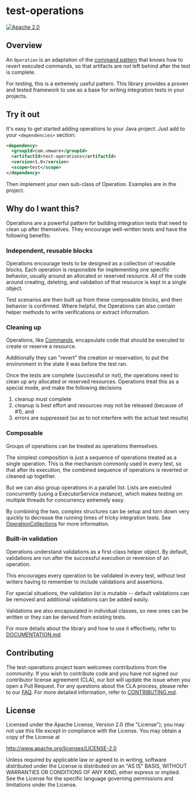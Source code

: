 

# test-operations

[![Apache 2.0](https://img.shields.io/badge/License-Apache_2.0-blue.svg)](http://www.apache.org/licenses/LICENSE-2.0)

## Overview

An ```Operation``` is an adaptation of the [command pattern](https://en.wikipedia.org/wiki/Command_pattern) that knows how to revert executed commands, so that
artifacts are not left behind after the test is complete.

For testing, this is a extremely useful pattern.  This library provides a proven
and tested framework to use as a base for writing integration tests in your projects.


## Try it out

It's easy to get started adding operations to your Java project.  Just add to your ```<dependencies>``` section:

```xml
<dependency>
  <groupId>com.vmware</groupId>
  <artifactId>test-operations</artifactId>
  <version>1.0</version>
  <scope>test</scope>
</dependency>
```

Then implement your own sub-class of Operation.  Examples are in the project.

## Why do I want this?

Operations are a powerful pattern for building integration tests that need to clean up after themselves.  They
encourage well-written tests and have the following benefits:

### Independent, reusable blocks
Operations encourage tests to be designed as a collection of reusable blocks.  Each operation is responsible for implementing
one specific behavior, usually around an allocated or reserved resource.
All of the code around creating, deleting, and validation of that resource is kept in a single object.

Test scenarios are then built up from these composable blocks, and then behavior is confirmed.  Where helpful, the Operations can
also contain helper methods to write verifications or extract information.

### Cleaning up
Operations, like [Commands](https://en.wikipedia.org/wiki/Command_pattern), encapsulate code that should be executed to create or reserve a resource.

Additionally they can "revert" the creation or reservation, to put the environment in the state it was before the test ran.

Once the tests are complete (successful or not), the operations need to clean up any allocated or reserved resources.
Operations treat this as a special mode, and make the following decisions
1. cleanup must complete
2. cleanup is best effort and resources may not be released (because of #1), and
3. errors are suppressed (so as to not interfere with the actual test results)

### Composable
Groups of operations can be treated as operations themselves. 
 
The simplest composition is just a sequence of operations treated as a single 
operation.  This is the 
mechanism commonly used in every test, so that after its execution, the combined
sequence of operations is reverted or cleaned up together.

But we can also group operations in a parallel list.  Lists are executed concurrently
(using a ExecutorService instance), which makes testing on multiple threads for
concurrency extremely easy.

By combining the two, complex structures can be setup and torn down very quickly to
decrease the running times of tricky integration tests.  See
[OperationCollections](DOCUMENTATION.md#OperationCollections) for more information.

### Built-in validation
Operations understand validations as a first-class helper object.
By default, validations are run after the successful execution or reversion of an 
operation.

This encourages every operation to be validated in every test, without
test writers having to remember to include validations and assertions.

For special situations, the validation list is mutable -- default validations can be 
removed and additional validations can be added easily.

Validations are also encapsulated in individual classes, so new ones can be written
or they can be derived from existing tests.



For more details about the library and how to use it effectively, refer to
[DOCUMENTATION.md](DOCUMENTATION.md#Collections).

## Contributing

The test-operations project team welcomes contributions from the community. If you wish to contribute code and you have not
signed our contributor license agreement (CLA), our bot will update the issue when you open a Pull Request. For any
questions about the CLA process, please refer to our [FAQ](https://cla.vmware.com/faq). For more detailed information,
refer to [CONTRIBUTING.md](CONTRIBUTING.md).

## License

Licensed under the Apache License, Version 2.0 (the "License");
you may not use this file except in compliance with the License.
You may obtain a copy of the License at

http://www.apache.org/licenses/LICENSE-2.0

Unless required by applicable law or agreed to in writing, software
distributed under the License is distributed on an "AS IS" BASIS,
WITHOUT WARRANTIES OR CONDITIONS OF ANY KIND, either express or implied.
See the License for the specific language governing permissions and
limitations under the License.
